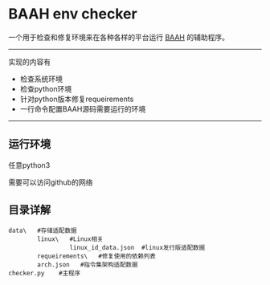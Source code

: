 # BAAH env checker

一个用于检查和修复环境来在各种各样的平台运行 [BAAH](https://github.com/sanmusen214/BAAH) 的辅助程序。

---

实现的内容有

 - 检查系统环境
 - 检查python环境
 - 针对python版本修复requeirements
 - 一行命令配置BAAH源码需要运行的环境

---

## 运行环境

任意python3

需要可以访问github的网络

## 目录详解

```
data\   #存储适配数据
        linux\   #Linux相关
                 linux_id_data.json  #linux发行版适配数据
        requeirements\   #修复使用的依赖列表
        arch.json   #指令集架构适配数据
checker.py    #主程序
```
